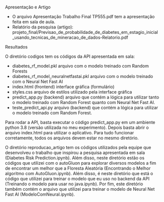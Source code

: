 Apresentação e Artigo

- O arquivo Apresentação Trabalho Final TP555.pdf tem a apresentação feita em sala de aula.
- Relatório da pesquisa (artigo): projeto_final/Previsao_de_probabilidade_de_diabetes_em_estagio_inicial_usando_tecnicas_de_mineracao_de_dados-Relatorio.pdf

Resultados

O diretório codigos tem os códigos da API apresentada em sala:

- diabetes_rf_model.pkl arquivo com o modelo treinado com Random Forests
- diabetes_rf_model_neuralnetfastai.pkl arquivo com o modelo treinado com o Neural Net Fast AI
- index.html (frontend) interface gráfica (formulário)
- styles.css arquivo de estilos utilizado pela interface gráfica
- predict_app.py (backend) arquivo que contém a lógica para utilizar tanto o modelo treinado com Random Forest quanto com Neural Net Fast AI.
- teste_predict_api.py arquivo (backend) que contém a lógica para utilizar o modelo treinado com Random Forest.

Para rodar a API, basta executar o código predict_app.py em um ambiente python 3.8 (versão utilizada no meu experimento). Depois basta abrir o arquivo index.html para utilizar o aplicativo. Para tudo funcionar corretamente, todos os arquivos devem estar no mesmo diretório.

O diretório reproducao_artigo tem os códigos utilizados pela equipe que desenvolveu o trabalho que inspirou a pesquisa apresentada em sala (Diabetes Risk Prediction.ipynb). Além disso, neste diretório estão os códigos que utilizei com o autoGluon para explorar diversos modelos a fim de encontrar um melhor que a Floresta Aleatória (Encontrando o Melhor algoritmo com AutoGluon.ipynb). Além disso, é neste diretório que está o código que utilizei para treinar o modelo que eu uso no backend da API (Treinando o modelo para usar no java.ipynb). Por fim, este diretório também contém o arquivo que utilizei para treinar o modelo de Neural Net Fast AI (ModeloComNeural.ipynb).
